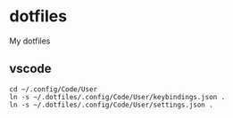 # dotfiles
My dotfiles
  
## vscode
```
cd ~/.config/Code/User
ln -s ~/.dotfiles/.config/Code/User/keybindings.json .
ln -s ~/.dotfiles/.config/Code/User/settings.json .
```
